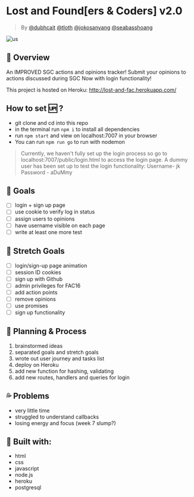 # Lost and Found[ers & Coders] v2.0

>By [@dubhcait](https://github.com/dubhcait) [@tloth](https://github.com/tloth) [@jokosanyang](https://github.com/jokosanyang) [@seabasshoang](https://github.com/seabasshoang)

![us](https://media.giphy.com/media/l0HlGPNqhq07VzPeU/giphy.gif)

## :bee: Overview
An IMPROVED SGC actions and opinions tracker! 
Submit your opinions to actions discussed during SGC
Now with login functionality!

This project is hosted on Heroku: http://lost-and-fac.herokuapp.com/


## How to set :up: ?
- git clone and cd into this repo
- in the terminal run `npm i` to install all dependencies 
- run `npm start` and view on localhost:7007 in your browser
- You can run `npm run go` to run with nodemon
> Currently, we haven't fully set up the login process so go to localhost:7007/public/login.html to access the login page. A dummy user has been set up to test the login functionality: Username- jk Password - aDuMmy

## 🎯 Goals
- [ ] login + sign up page
- [ ] use cookie to verify log in status
- [ ] assign users to opinions
- [ ] have username visible on each page
- [ ] write at least one more test

## 🎳 Stretch Goals
- [ ] login/sign-up page animation
- [ ] session ID cookies
- [ ] sign up with Github
- [ ] admin privileges for FAC16
- [ ] add action points
- [ ] remove opinions
- [ ] use promises
- [ ] sign up functionality

## 📝 Planning & Process
1. brainstormed ideas
2. separated goals and stretch goals
3. wrote out user journey and tasks list
4. deploy on Heroku
5. add new function for hashing, validating
6. add new routes, handlers and queries for login 

## :sweat_drops: Problems
* very little time
* struggled to understand callbacks
* losing energy and focus (week 7 slump?)

## :wrench: Built with:
* html
* css
* javascript
* node.js
* heroku
* postgresql
